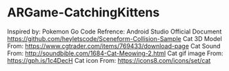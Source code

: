 # ARGame-CatchingKittens


Inspired by: Pokemon Go
Code Refrence:
Android Studio Official Document
https://github.com/heyletscode/Sceneform-Collision-Sample
Cat 3D Model From:
https://www.cgtrader.com/items/769433/download-page
Cat Sound From:
http://soundbible.com/1684-Cat-Meowing-2.html
Cat gif image From:
https://gph.is/1c4DecH
Cat icon From:
https://icons8.com/icons/set/cat